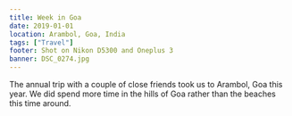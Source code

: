 ```yaml
---
title: Week in Goa
date: 2019-01-01
location: Arambol, Goa, India
tags: ["Travel"]
footer: Shot on Nikon D5300 and Oneplus 3
banner: DSC_0274.jpg
---
```

The annual trip with a couple of close friends took us to Arambol, Goa this year. We did spend more time in the hills of Goa rather than the beaches this time around.
<!--more-->